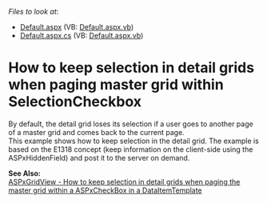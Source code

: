 <!-- default file list -->
*Files to look at*:

* [Default.aspx](./CS/WebSite/Default.aspx) (VB: [Default.aspx.vb](./VB/WebSite/Default.aspx.vb))
* [Default.aspx.cs](./CS/WebSite/Default.aspx.cs) (VB: [Default.aspx.vb](./VB/WebSite/Default.aspx.vb))
<!-- default file list end -->
# How to keep selection in detail grids when paging master grid within SelectionCheckbox


<p>By default, the detail grid loses its selection if a user goes to another page of a master grid and comes back to the current page.<br />
This example shows how to keep selection in the detail grid. The example is based on the E1318 concept (keep information on the client-side using the ASPxHiddenField) and post it to the server on demand.</p><p><strong>See Also:</strong><br />
<a href="https://www.devexpress.com/Support/Center/p/e2246">ASPxGridView - How to keep selection in detail grids when paging the master grid within a ASPxCheckBox in a DataItemTemplate</a></p>

<br/>


